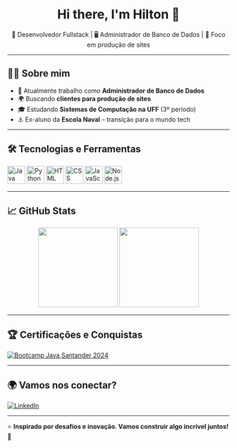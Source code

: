 <h1 align="center">Hi there, I'm Hilton 👋</h1>
<p align="center">
🚀 Desenvolvedor Fullstack | 🖥️ Administrador de Banco de Dados | 🎯 Foco em produção de sites
</p>

---

## 🧑‍💻 Sobre mim
- 💼 Atualmente trabalho como **Administrador de Banco de Dados**  
- 🌍 Buscando **clientes para produção de sites**  
- 🎓 Estudando **Sistemas de Computação na UFF** (3º período)  
- ⚓ Ex-aluno da **Escola Naval** – transição para o mundo tech  

---

## 🛠️ Tecnologias e Ferramentas
<p align="left">
  <img src="https://cdn.jsdelivr.net/gh/devicons/devicon/icons/java/java-original.svg" alt="Java" width="40" height="40"/>
  <img src="https://cdn.jsdelivr.net/gh/devicons/devicon/icons/python/python-original.svg" alt="Python" width="40" height="40"/>
  <img src="https://cdn.jsdelivr.net/gh/devicons/devicon/icons/html5/html5-original.svg" alt="HTML" width="40" height="40"/>
  <img src="https://cdn.jsdelivr.net/gh/devicons/devicon/icons/css3/css3-original.svg" alt="CSS" width="40" height="40"/>
  <img src="https://cdn.jsdelivr.net/gh/devicons/devicon/icons/javascript/javascript-original.svg" alt="JavaScript" width="40" height="40"/>
  <img src="https://cdn.jsdelivr.net/gh/devicons/devicon/icons/nodejs/nodejs-original.svg" alt="Node.js" width="40" height="40"/>
</p>

---

## 📈 GitHub Stats
<p align="center">
  <img height="180em" src="https://github-readme-stats.vercel.app/api?username=HiltonCod&show_icons=true&theme=dark&include_all_commits=true&count_private=true"/>
  <img height="180em" src="https://github-readme-stats.vercel.app/api/top-langs/?username=HiltonCod&layout=compact&langs_count=7&theme=dark"/>
</p>

---

## 🏆 Certificações e Conquistas
[![Bootcamp Java Santander 2024](https://hermes.digitalinnovation.one/tracks/df02efb1-6c02-4c30-b371-e5270fba79df.png)](https://web.dio.me/track/bootcamp-java-santander-2024)

---

## 🌍 Vamos nos conectar?
[![LinkedIn](https://img.shields.io/badge/-LinkedIn-0A66C2?style=for-the-badge&logo=linkedin&logoColor=white)](https://www.linkedin.com/in/hilton-homem/)

---

⭐️ **Inspirado por desafios e inovação. Vamos construir algo incrível juntos!** 🚀
